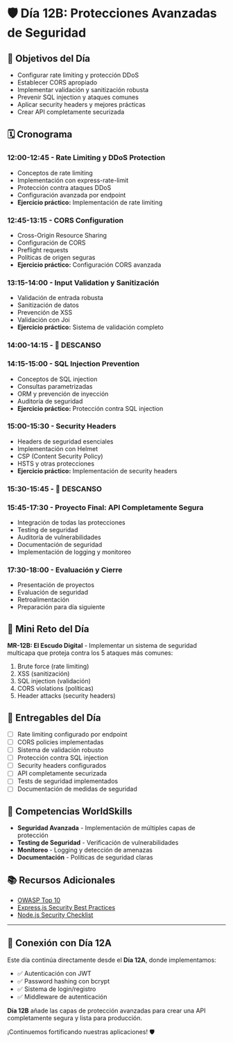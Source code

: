 # 🛡️ Día 12B: Protecciones Avanzadas de Seguridad

## 🎯 Objetivos del Día

- Configurar rate limiting y protección DDoS
- Establecer CORS apropiado
- Implementar validación y sanitización robusta
- Prevenir SQL injection y ataques comunes
- Aplicar security headers y mejores prácticas
- Crear API completamente securizada

## 🗓️ Cronograma

### **12:00-12:45** - Rate Limiting y DDoS Protection

- Conceptos de rate limiting
- Implementación con express-rate-limit
- Protección contra ataques DDoS
- Configuración avanzada por endpoint
- **Ejercicio práctico:** Implementación de rate limiting

### **12:45-13:15** - CORS Configuration

- Cross-Origin Resource Sharing
- Configuración de CORS
- Preflight requests
- Políticas de origen seguras
- **Ejercicio práctico:** Configuración CORS avanzada

### **13:15-14:00** - Input Validation y Sanitización

- Validación de entrada robusta
- Sanitización de datos
- Prevención de XSS
- Validación con Joi
- **Ejercicio práctico:** Sistema de validación completo

### **14:00-14:15** - 🛑 DESCANSO

### **14:15-15:00** - SQL Injection Prevention

- Conceptos de SQL injection
- Consultas parametrizadas
- ORM y prevención de inyección
- Auditoría de seguridad
- **Ejercicio práctico:** Protección contra SQL injection

### **15:00-15:30** - Security Headers

- Headers de seguridad esenciales
- Implementación con Helmet
- CSP (Content Security Policy)
- HSTS y otras protecciones
- **Ejercicio práctico:** Implementación de security headers

### **15:30-15:45** - 🛑 DESCANSO

### **15:45-17:30** - Proyecto Final: API Completamente Segura

- Integración de todas las protecciones
- Testing de seguridad
- Auditoría de vulnerabilidades
- Documentación de seguridad
- Implementación de logging y monitoreo

### **17:30-18:00** - Evaluación y Cierre

- Presentación de proyectos
- Evaluación de seguridad
- Retroalimentación
- Preparación para día siguiente

## 🎪 Mini Reto del Día

**MR-12B: El Escudo Digital** - Implementar un sistema de seguridad multicapa que proteja contra los 5 ataques más comunes:

1. Brute force (rate limiting)
2. XSS (sanitización)
3. SQL injection (validación)
4. CORS violations (políticas)
5. Header attacks (security headers)

## 🚀 Entregables del Día

- [ ] Rate limiting configurado por endpoint
- [ ] CORS policies implementadas
- [ ] Sistema de validación robusto
- [ ] Protección contra SQL injection
- [ ] Security headers configurados
- [ ] API completamente securizada
- [ ] Tests de seguridad implementados
- [ ] Documentación de medidas de seguridad

## 🎯 Competencias WorldSkills

- **Seguridad Avanzada** - Implementación de múltiples capas de protección
- **Testing de Seguridad** - Verificación de vulnerabilidades
- **Monitoreo** - Logging y detección de amenazas
- **Documentación** - Políticas de seguridad claras

## 📚 Recursos Adicionales

- [OWASP Top 10](https://owasp.org/www-project-top-ten/)
- [Express.js Security Best Practices](https://expressjs.com/en/advanced/best-practice-security.html)
- [Node.js Security Checklist](https://blog.risingstack.com/node-js-security-checklist/)

---

## 🔄 Conexión con Día 12A

Este día continúa directamente desde el **Día 12A**, donde implementamos:

- ✅ Autenticación con JWT
- ✅ Password hashing con bcrypt
- ✅ Sistema de login/registro
- ✅ Middleware de autenticación

**Día 12B** añade las capas de protección avanzadas para crear una API completamente segura y lista para producción.

¡Continuemos fortificando nuestras aplicaciones! 🛡️
